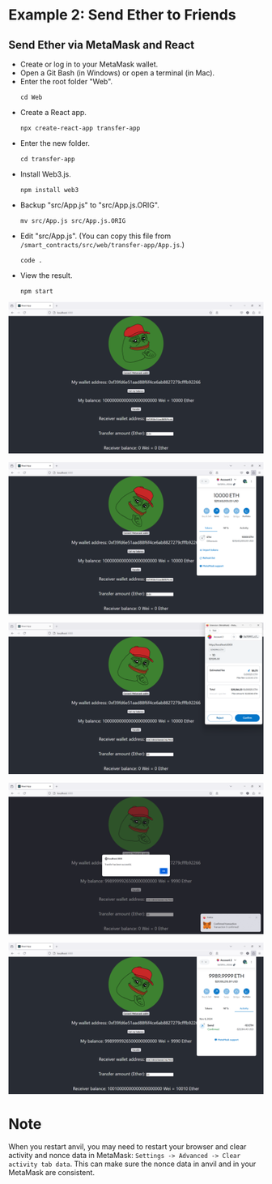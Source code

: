 # Example 2: Send Ether to Friends

## Send Ether via MetaMask and React
+ Create or log in to your MetaMask wallet.
+ Open a Git Bash (in Windows) or open a terminal (in Mac).
+ Enter the root folder "Web".
  ```
  cd Web
  ```
+ Create a React app.
  ```
  npx create-react-app transfer-app
  ```
+ Enter the new folder.
  ```
  cd transfer-app
  ```
+ Install Web3.js.
  ```
  npm install web3
  ```
+ Backup "src/App.js" to "src/App.js.ORIG".
  ```
  mv src/App.js src/App.js.ORIG
  ```
+ Edit "src/App.js".
  (You can copy this file from `/smart_contracts/src/web/transfer-app/App.js`.)
  ```
  code .
  ```
+ View the result.
  ```
  npm start
  ```

![image](/smart_contracts/img/Transfer_1.png)

![image](/smart_contracts/img/Transfer_2.png)

![image](/smart_contracts/img/Transfer_3.png)

![image](/smart_contracts/img/Transfer_4.png)

![image](/smart_contracts/img/Transfer_5.png)

# Note
When you restart anvil, you may need to restart your browser and clear activity and nonce data in MetaMask: `Settings -> Advanced -> Clear activity tab data`. This can make sure the nonce data in anvil and in your MetaMask are consistent.
